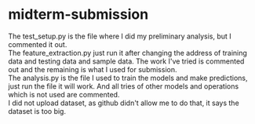 # midterm-submission
The test_setup.py is the file where I did my preliminary analysis, but I commented it out.  
The feature_extraction.py just run it after changing the address of training data and testing data and sample data. The work I've tried is commented out and the remaining is what I used for submission.  
The analysis.py is the file I used to train the models and make predictions, just run the file it will work. And all tries of other models and operations which is not used are commented.  
I did not upload dataset, as github didn't allow me to do that, it says the dataset is too big.
